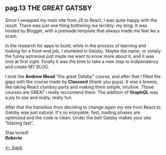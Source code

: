 ## pag.13 THE GREAT GATSBY

Since I swapped my main site from JS to React, I was quite happy with the result. There was just one thing bothering me terribly: my blog.
It was hosted by Blogger, with a premade template that always made me feel ike a scam.

In the research for apps to build, while in the process of learning and looking for a front-end job, I stumbled in Gatsby. Maybe the name, or simply the funny astronaut just made me want to know more about it, and it was love at first sight. Finally it was the time to take a new step to indipendency and create MY BLOG.

I took the **Andrew Mead** "the great Gatsby" course, and after that I filled the gaps with the course made by **Classsed** (thank you guys). It was a breeze, like taking React clumbsy parts and making them simple, intuitive. Those courses are GREAT i really reccomend them. The addition of **GraphQL** was a joy to use and really, really fun.

After that the transition from deciding to change again my site from React to Gatsby was just natural. It's so enjoyable, fast, loading phases are optimized and the code is clean. Under the belt Gatsby makes your site "blazing fast".

Stay tuned!  
**_Roberto_**

[<-- back](http://localhost:3000/posts)
